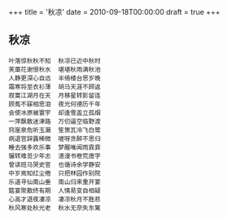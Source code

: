 +++
title = '秋凉'
date = 2010-09-18T00:00:00
draft = true
+++
## 秋凉

```text
叶落惊秋秋不知  秋凉已近中秋时
芙蕖花谢恨秋水  堪堪秋雨满秋池
人静更深心自远  半倚楼台思岁晚
霜寒将至衣衫薄  胡马天涯不顾返
寂寞江湖月在天  月移星转影留连
顾菟不寐相思泪  夜光何德历千年
会使冰原被寰宇  却逢雪盖立孤烟
一萍飘散迷津路  万仞逼空临野渡
窍崖泉危听玉漏  笙箫瓦冷飞白鹭
病退官辞露稀微  嗟呀贪醉不思归
睡去强多欢乐事  梦醒唯闻雨霏霏
辗转难觅少年志  漶漫书卷荒唐字
曾读班马哭史官  也循诗余学静安
中岁焉知红尘倦  只把林园作别院
乐道寻仙南山垂  南山归来重开宴
筵宴聚散终有期  人情易变自相疑
心高才退夜凄凉  凄凉秋月不胜悲
秋风寒处秋光老  秋水无奈失东篱
```
